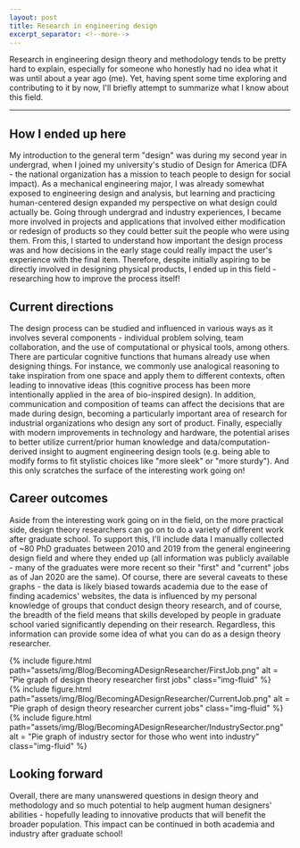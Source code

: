 ```yaml
---
layout: post
title: Research in engineering design
excerpt_separator: <!--more-->
---
```

Research in engineering design theory and methodology tends to be pretty hard to explain, especially
for someone who honestly had no idea what it was until about a year ago (me). Yet, having
spent some time exploring and contributing to it by now, I'll briefly attempt to summarize what I know about this field.
<!--more-->

---

## How I ended up here
My introduction to the general term "design" was during my second year in undergrad, when I joined my university's
studio of Design for America (DFA - the national organization has a mission to teach people to design for social impact).
As a mechanical engineering major, I was already somewhat exposed to engineering design and analysis, but learning and
practicing human-centered design expanded my perspective on what design could actually be. Going through undergrad and
industry experiences, I became more involved in projects and applications that involved either modification or redesign of 
products so they could better suit the people who were using them. From this, I started to understand how important 
the design process was and how decisions in the early stage could really impact the user's experience with the final item. 
Therefore, despite initially aspiring to be directly involved in designing physical products, I ended up in this field - 
researching how to improve the process itself!

## Current directions
The design process can be studied and influenced in various ways as it involves several components - individual problem solving, 
team collaboration, and the use of computational or physical tools, among others. There are particular cognitive functions that
humans already use when designing things. For instance, we commonly use analogical reasoning to take inspiration from one space and 
apply them to different contexts, often leading to innovative ideas (this cognitive process has been more intentionally applied in the area of bio-inspired design). 
In addition, communication and composition of teams can affect the decisions that are made during design, becoming a particularly important area of research 
for industrial organizations who design any sort of product. Finally, especially with modern improvements in technology and hardware, 
the potential arises to better utilize current/prior human knowledge and data/computation-derived insight to augment engineering design tools
(e.g. being able to modify forms to fit stylistic choices like "more sleek" or "more sturdy"). And this only scratches the surface of the interesting
work going on!   

## Career outcomes
Aside from the interesting work going on in the field, on the more practical side, design theory researchers can go on
to do a variety of different work after graduate school. To support this, I'll include data I manually collected of ~80 PhD graduates between 2010 and 2019 from the general
engineering design field and where they ended up (all information was publicly available - many of the graduates were more recent so their "first" and "current" jobs as of Jan 2020 are the same). 
Of  course, there are several caveats to these graphs - 
the data is likely biased towards academia due to the ease of finding academics' websites, the data is influenced by my personal knowledge of groups that conduct
design theory research, and of course, the breadth of the field means that skills developed by people in graduate school varied significantly depending on their research. 
Regardless, this information can provide some idea of what you can do as a design theory researcher. 

<div class="row">
    <div class="col-sm mt-3 mt-md-0">
        {% include figure.html path="assets/img/Blog/BecomingADesignResearcher/FirstJob.png" alt = "Pie graph of design theory researcher first jobs"  class="img-fluid" %}
    </div>
    <div class="col-sm mt-3 mt-md-0">
        {% include figure.html path="assets/img/Blog/BecomingADesignResearcher/CurrentJob.png" alt = "Pie graph of design theory researcher current jobs" class="img-fluid" %}
    </div>
    <div class="col-sm mt-3 mt-md-0">
        {% include figure.html path="assets/img/Blog/BecomingADesignResearcher/IndustrySector.png" alt = "Pie graph of industry sector for those who went into industry" class="img-fluid" %}
    </div>
</div>

## Looking forward
Overall, there are many unanswered questions in design theory and methodology and so much potential to help augment human designers' abilities - hopefully 
leading to innovative products that will benefit the broader population. This impact can be continued in both academia and industry after graduate school!
 
